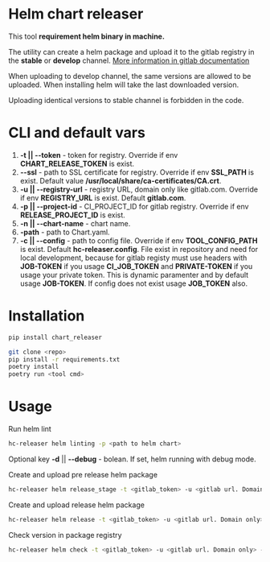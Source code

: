# Helm chart releaser

This tool **requirement helm binary in machine.**

The utility can create a helm package and upload it to the gitlab registry in the **stable** or **develop** channel.
[More information in gitlab documentation](https://docs.gitlab.com/ee/user/packages/helm_repository/)

When uploading to develop channel, the same versions are allowed to be uploaded. When installing helm will take the last downloaded version.

Uploading identical versions to stable channel is forbidden in the code.

# CLI and default vars

1. **-t || --token** - token for registry. Override if env **CHART_RELEASE_TOKEN** is exist.
2. **--ssl** - path to SSL certificate for registry. Override if env **SSL_PATH** is exist. Default value **/usr/local/share/ca-certificates/CA.crt**.
3. **-u || --registry-url** - registry URL, domain only like gitlab.com. Override if env **REGISTRY_URL** is exist. Default **gitlab.com**.
4. **-p || --project-id** - CI_PROJECT_ID for gitlab registry. Override if env **RELEASE_PROJECT_ID** is exist.
5. **-n || --chart-name** - chart name.
6. **-path** - path to Chart.yaml.
7. **-c || --config** - path to config file. Override if env **TOOL_CONFIG_PATH** is exist. Default **hc-releaser.config**. File exist in repository and need for local development, because for gitlab registy must use headers with **JOB-TOKEN** if you usage **CI_JOB_TOKEN** and **PRIVATE-TOKEN** if you usage your private token. This is dynamic paramenter and by default usage **JOB-TOKEN**. If config does not exist usage **JOB_TOKEN** also. 

# Installation

```bash
pip install chart_releaser
```
```bash
git clone <repo>
pip install -r requirements.txt
poetry install
poetry run <tool cmd>
```

# Usage

Run helm lint

```bash
hc-releaser helm linting -p <path to helm chart>
```
Optional key **-d** || **--debug** - bolean. If set, helm running with debug mode.

Create and upload pre release helm package

```bash
hc-releaser helm release_stage -t <gitlab_token> -u <gitlab url. Domain only> -p <gitlab_project_id> -n <chart_name> -path <path to dir with Chart.yaml>
```

Create and upload release helm package

```bash
hc-releaser helm release -t <gitlab_token> -u <gitlab url. Domain only> -p <gitlab_project_id> -n <chart_name> -path <path to dir with Chart.yaml>
```

Check version in package registry

```bash
hc-releaser helm check -t <gitlab_token> -u <gitlab url. Domain only> -p <gitlab_project_id> -n <chart_name> -path <path to dir with Chart.yaml>
```
